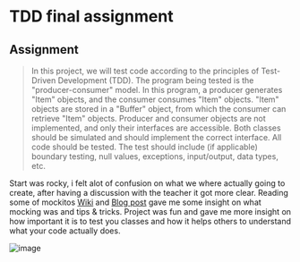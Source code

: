 # TDD final assignment

## Assignment

> In this project, we will test code according to the principles of Test-Driven Development (TDD). The program being tested is the "producer-consumer" model. In this program, a producer generates "Item" objects, and the consumer consumes "Item" objects. "Item" objects are stored in a "Buffer" object, from which the consumer can retrieve "Item" objects. Producer and consumer objects are not implemented, and only their interfaces are accessible. Both classes should be simulated and should implement the correct interface. All code should be tested. The test should include (if applicable) boundary testing, null values, exceptions, input/output, data types, etc.

Start was rocky, i felt alot of confusion on what we where actually going to create, after having a discussion with the teacher it got more clear. Reading some of mockitos 
[Wiki](https://github.com/mockito/mockito/wiki/FAQ) and [Blog post](https://mydailyjava.blogspot.com/) gave me some insight on what mocking was and tips & tricks. Project was fun and gave me more insight on how important it is to test you classes and how it helps others to understand what your code actually does.





![image](https://github.com/Elfving2/JAVA22-TDD-slutprojekt-Sebastian-Elfving/assets/112498823/e3527eb5-d50a-43de-a8f4-1582e6f4fd67)








